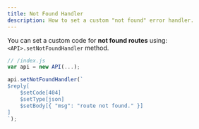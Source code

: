 ```yaml
---
title: Not Found Handler
description: How to set a custom "not found" error handler.
---
```


You can set a custom code for **not found routes** using: `<API>.setNotFoundHandler` method.
```js
// /index.js
var api = new API(...);

api.setNotFoundHandler(`
$reply[
    $setCode[404]
    $setType[json]
    $setBody[{ "msg": "route not found." }]
]
`);
```